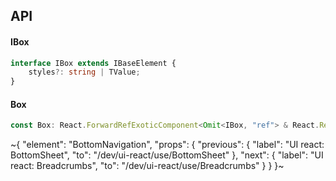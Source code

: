 

## API

#### IBox

```ts
interface IBox extends IBaseElement {
    styles?: string | TValue;
}
```

#### Box

```ts
const Box: React.ForwardRefExoticComponent<Omit<IBox, "ref"> & React.RefAttributes<unknown>>;
```


~{
  "element": "BottomNavigation",
  "props": {
    "previous": {
      "label": "UI react: BottomSheet",
      "to": "/dev/ui-react/use/BottomSheet"
    },
    "next": {
      "label": "UI react: Breadcrumbs",
      "to": "/dev/ui-react/use/Breadcrumbs"
    }
  }
}~
